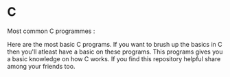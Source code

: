 # C
Most common C programmes :

Here are the most basic C programs. If you want to brush up the basics in C then you'll atleast have a basic on these programs. This programs gives you a basic knowledge on how C works. If you find this repository helpful share among your friends too.
